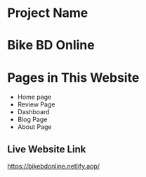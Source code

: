 # Project Name

# Bike BD Online


# Pages in This Website #

* Home page
* Review Page
* Dashboard
* Blog Page
* About Page

## Live Website Link

https://bikebdonline.netlify.app/

